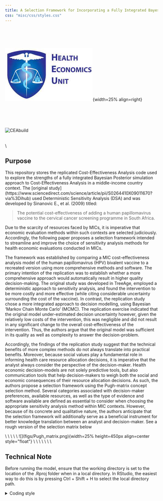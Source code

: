 ```yaml
---
title: A Selection Framework for Incorporating a Fully Integrated Bayesian Approach to Cost-Effectiveness Evaluation in Middle Income Country Contexts
css: "misc/css/styles.css"
---
```

\
\
\
\
![](misc/logo.jpg){width=25% align=right}
\
\
\
\
\
\
![CEAbuild](https://img.shields.io/github/issues/jSoboil/Dissertation)
\
\
\
\

## Purpose
<p>This repository stores the replicated Cost-Effectiveness Analysis code used to explore the strengths of a fully integrated Bayesian Posterior simulation approach to Cost-Effectiveness Analysis in a middle-income country context. The [original study](https://www.sciencedirect.com/science/article/pii/S0264410X09011670?via%3Dihub) used Deterministic Sensitivity Analysis (DSA) and was developed by Sinanovic E., et al. (2009) titled: 

>The potential cost-effectiveness of adding a human papillomavirus vaccine to the cervical cancer screening programme in South Africa.

<p>Due to the scarcity of resources faced by MICs, it is imperative that economic evaluation methods within such contexts are selected judiciously. Accordingly, the following paper proposes a selection framework intended to streamline and improve the choice of sensitivity analysis methods for health economic evaluations conducted in MICs.<p>

<p>The framework was established by comparing a MIC cost-effectiveness analysis model of the human papillomavirus (HPV) bivalent vaccine to a recreated version using more comprehensive methods and software. The primary intention of the replication was to establish whether a more comprehensive approach would automatically result in higher quality decision-making. The original study was developed in TreeAge, employed a deterministic approach to sensitivity analysis, and found the intervention to be more costly and more effective (while citing considerable uncertainty surrounding the cost of the vaccine). In contrast, the replication study chose a more integrated approach to decision modelling, using Bayesian ‘Markov Chain Monte Carlo’ (MCMC). The replication exercise indicated that the original model under-estimated decision uncertainty however, given the relatively low costs of the intervention, this was negligible and did not result in any significant change to the overall cost-effectiveness of the intervention. Thus, the authors argue that the original model was sufficient in its quality as well as complexity to answer the decision-problem.<p>

<p>Accordingly, the findings of the replication study suggest that the technical benefits of more complex methods do not always translate into practical benefits. Moreover, because social values play a fundamental role in informing health care resource allocation decisions, it is imperative that the analyst always consider the perspective of the decision-maker. Health economic decision-models are not solely predictive tools, but also communication tools that help decision-makers to weigh both the social and economic consequences of their resource allocation decisions. As such, the authors propose a selection framework using the Pugh-matrix concept selection method. Several categories associated with decision-maker preferences, available resources, as well as the type of evidence and software available are defined as essential to consider when choosing the appropriate sensitivity analysis method within MIC contexts. However, because of its concrete and qualitative nature, the authors anticipate that the selection framework will additionally serve as a beneficial instrument for better knowledge translation between an analyst and decision-maker. See a rough version of the selection matrix below<p>
\
\
\
\
\
![](figs/Pugh_matrix.png){width=25% height=450px align=center style="float"}
\
\
\
\
\
\
\

## Technical Note
<p>Before running the model, ensure that the working directory is set to the location of the .Rproj folder when in a local directory. In RStudio, the easiest way to do this is by pressing Ctrl + Shift + H to select the local directory path.<p>
<details>
<summary>Coding style</summary>
<p>The coding styled used throughout this cost-effectiveness model follows the coding framework proposed by Alarid-Escudero et al. (2019) titled:

>A Need for Change! A Coding Framework for Improving Transparency in Decision Modeling. 

Access the article [here](https://doi.org/10.1007/s40273-019-00837-x)<p>

